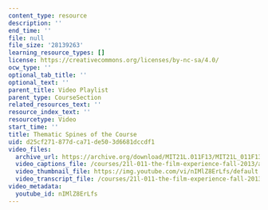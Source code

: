 ```yaml
---
content_type: resource
description: ''
end_time: ''
file: null
file_size: '28139263'
learning_resource_types: []
license: https://creativecommons.org/licenses/by-nc-sa/4.0/
ocw_type: ''
optional_tab_title: ''
optional_text: ''
parent_title: Video Playlist
parent_type: CourseSection
related_resources_text: ''
resource_index_text: ''
resourcetype: Video
start_time: ''
title: Thematic Spines of the Course
uid: d25cf271-877d-ca71-de50-3d6681dccdf1
video_files:
  archive_url: https://archive.org/download/MIT21L.011F13/MIT21L_011F13_Instructor_ThematicSpines_300k.mp4
  video_captions_file: /courses/21l-011-the-film-experience-fall-2013/a39e5de0d2cc54808ddf2d1dfdb4355a_nIMlZ8ErLfs.vtt
  video_thumbnail_file: https://img.youtube.com/vi/nIMlZ8ErLfs/default.jpg
  video_transcript_file: /courses/21l-011-the-film-experience-fall-2013/1fd7cf7fcf3bf725a473b8111a2829f1_nIMlZ8ErLfs.pdf
video_metadata:
  youtube_id: nIMlZ8ErLfs
---
```


